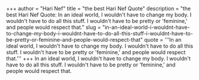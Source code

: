 +++
author = "Hari Nef"
title = "the best Hari Nef Quote"
description = "the best Hari Nef Quote: In an ideal world, I wouldn't have to change my body. I wouldn't have to do all this stuff. I wouldn't have to be pretty or 'feminine,' and people would respect that."
slug = "in-an-ideal-world-i-wouldnt-have-to-change-my-body-i-wouldnt-have-to-do-all-this-stuff-i-wouldnt-have-to-be-pretty-or-feminine-and-people-would-respect-that"
quote = '''In an ideal world, I wouldn't have to change my body. I wouldn't have to do all this stuff. I wouldn't have to be pretty or 'feminine,' and people would respect that.'''
+++
In an ideal world, I wouldn't have to change my body. I wouldn't have to do all this stuff. I wouldn't have to be pretty or 'feminine,' and people would respect that.
